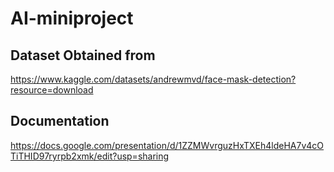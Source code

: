 # AI-miniproject
## Dataset Obtained from
https://www.kaggle.com/datasets/andrewmvd/face-mask-detection?resource=download
## Documentation 
https://docs.google.com/presentation/d/1ZZMWvrguzHxTXEh4ldeHA7v4cOTiTHID97ryrpb2xmk/edit?usp=sharing
